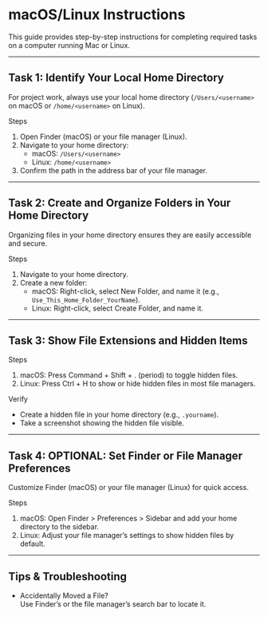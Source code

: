 # macOS/Linux Instructions

This guide provides step-by-step instructions for completing required tasks on a computer running Mac or Linux. 

---

## Task 1: Identify Your Local Home Directory

For project work, always use your local home directory (`/Users/<username>` on macOS or `/home/<username>` on Linux).

Steps
1. Open Finder (macOS) or your file manager (Linux).
2. Navigate to your home directory:
   - macOS: `/Users/<username>`
   - Linux: `/home/<username>`
3. Confirm the path in the address bar of your file manager.

---

## Task 2: Create and Organize Folders in Your Home Directory

Organizing files in your home directory ensures they are easily accessible and secure.

Steps
1. Navigate to your home directory.
2. Create a new folder:
   - macOS: Right-click, select New Folder, and name it (e.g., `Use_This_Home_Folder_YourName`).
   - Linux: Right-click, select Create Folder, and name it.

---

## Task 3: Show File Extensions and Hidden Items

Steps
1. macOS: Press Command + Shift + . (period) to toggle hidden files.
2. Linux: Press Ctrl + H to show or hide hidden files in most file managers.

Verify
- Create a hidden file in your home directory (e.g., `.yourname`).
- Take a screenshot showing the hidden file visible.

---

## Task 4: OPTIONAL: Set Finder or File Manager Preferences

Customize Finder (macOS) or your file manager (Linux) for quick access.

Steps
1. macOS: Open Finder > Preferences > Sidebar and add your home directory to the sidebar.
2. Linux: Adjust your file manager’s settings to show hidden files by default.

---

## Tips & Troubleshooting

- Accidentally Moved a File?  
  Use Finder’s or the file manager’s search bar to locate it.  
